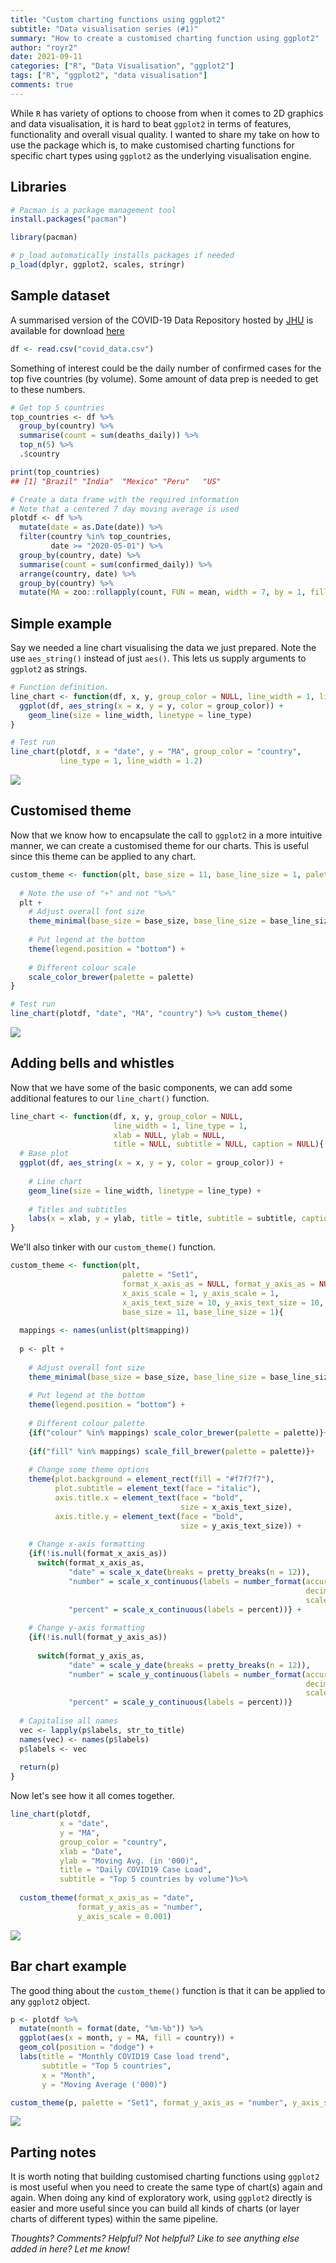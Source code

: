 ```yaml
---
title: "Custom charting functions using ggplot2"
subtitle: "Data visualisation series (#1)"
summary: "How to create a customised charting function using ggplot2"
author: "royr2"
date: 2021-09-11
categories: ["R", "Data Visualisation", "ggplot2"]
tags: ["R", "ggplot2", "data visualisation"]  
comments: true
---
```




While `R` has variety of options to choose from when it comes to 2D graphics and data visualisation, it is hard to beat `ggplot2` in terms of features, functionality and overall visual quality. I wanted to share my take on how to use the package which is, to make customised charting functions for specific chart types using `ggplot2` as the underlying visualisation engine. 

## Libraries

```r
# Pacman is a package management tool 
install.packages("pacman")
```


```r
library(pacman)

# p_load automatically installs packages if needed
p_load(dplyr, ggplot2, scales, stringr)
```

## Sample dataset
A summarised version of the COVID-19 Data Repository hosted by [JHU](https://github.com/CSSEGISandData/COVID-19) is available for download [here](https://github.com/royr2/blog/blob/main/download/covid_data.csv)





```r
df <- read.csv("covid_data.csv")
```

Something of interest could be the daily number of confirmed cases for the top five countries (by volume). Some amount of data prep is needed to get to these numbers.


```r
# Get top 5 countries
top_countries <- df %>% 
  group_by(country) %>% 
  summarise(count = sum(deaths_daily)) %>% 
  top_n(5) %>% 
  .$country
```


```r
print(top_countries)
## [1] "Brazil" "India"  "Mexico" "Peru"   "US"
```


```r
# Create a data frame with the required information
# Note that a centered 7 day moving average is used
plotdf <- df %>% 
  mutate(date = as.Date(date)) %>% 
  filter(country %in% top_countries, 
         date >= "2020-05-01") %>% 
  group_by(country, date) %>% 
  summarise(count = sum(confirmed_daily)) %>%
  arrange(country, date) %>% 
  group_by(country) %>% 
  mutate(MA = zoo::rollapply(count, FUN = mean, width = 7, by = 1, fill = NA, align = "center"))
```

## Simple example

Say we needed a line chart visualising the data we just prepared. Note the use `aes_string()` instead of just `aes()`. This lets us supply arguments to `ggplot2` as strings.


```r
# Function definition.
line_chart <- function(df, x, y, group_color = NULL, line_width = 1, line_type = 1){
  ggplot(df, aes_string(x = x, y = y, color = group_color)) + 
    geom_line(size = line_width, linetype = line_type)
}
```


```r
# Test run
line_chart(plotdf, x = "date", y = "MA", group_color = "country", 
           line_type = 1, line_width = 1.2)
```
![](chart1-1.png)

## Customised theme

Now that we know how to encapsulate the call to `ggplot2` in a more intuitive manner, we can create a customised theme for our charts. This is useful since this theme can be applied to any chart. 


```r
custom_theme <- function(plt, base_size = 11, base_line_size = 1, palette = "Set1"){
  
  # Note the use of "+" and not "%>%"
  plt + 
    # Adjust overall font size
    theme_minimal(base_size = base_size, base_line_size = base_line_size) + 
    
    # Put legend at the bottom
    theme(legend.position = "bottom") + 
    
    # Different colour scale
    scale_color_brewer(palette = palette)
}
```


```r
# Test run
line_chart(plotdf, "date", "MA", "country") %>% custom_theme()
```
![](chart2-1.png)

## Adding bells and whistles

Now that we have some of the basic components, we can add some additional features to our `line_chart()` function.


```r
line_chart <- function(df, x, y, group_color = NULL, 
                       line_width = 1, line_type = 1, 
                       xlab = NULL, ylab = NULL, 
                       title = NULL, subtitle = NULL, caption = NULL){
  # Base plot
  ggplot(df, aes_string(x = x, y = y, color = group_color)) + 
    
    # Line chart 
    geom_line(size = line_width, linetype = line_type) + 
    
    # Titles and subtitles
    labs(x = xlab, y = ylab, title = title, subtitle = subtitle, caption = caption)
}
```

We'll also tinker with our `custom_theme()` function.


```r
custom_theme <- function(plt, 
                         palette = "Set1", 
                         format_x_axis_as = NULL, format_y_axis_as = NULL, 
                         x_axis_scale = 1, y_axis_scale = 1, 
                         x_axis_text_size = 10, y_axis_text_size = 10, 
                         base_size = 11, base_line_size = 1){
  
  mappings <- names(unlist(plt$mapping))
  
  p <- plt + 
    
    # Adjust overall font size
    theme_minimal(base_size = base_size, base_line_size = base_line_size) + 
    
    # Put legend at the bottom
    theme(legend.position = "bottom") + 
    
    # Different colour palette
    {if("colour" %in% mappings) scale_color_brewer(palette = palette)}+
    
    {if("fill" %in% mappings) scale_fill_brewer(palette = palette)}+
    
    # Change some theme options
    theme(plot.background = element_rect(fill = "#f7f7f7"), 
          plot.subtitle = element_text(face = "italic"), 
          axis.title.x = element_text(face = "bold", 
                                      size = x_axis_text_size), 
          axis.title.y = element_text(face = "bold", 
                                      size = y_axis_text_size)) + 
    
    # Change x-axis formatting
    {if(!is.null(format_x_axis_as))
      switch(format_x_axis_as, 
             "date" = scale_x_date(breaks = pretty_breaks(n = 12)), 
             "number" = scale_x_continuous(labels = number_format(accuracy = 0.1, 
                                                                  decimal.mark = ",", 
                                                                  scale = x_axis_scale)), 
             "percent" = scale_x_continuous(labels = percent))} + 
    
    # Change y-axis formatting
    {if(!is.null(format_y_axis_as))
      
      switch(format_y_axis_as, 
             "date" = scale_y_date(breaks = pretty_breaks(n = 12)), 
             "number" = scale_y_continuous(labels = number_format(accuracy = 0.1, 
                                                                  decimal.mark = ",", 
                                                                  scale = y_axis_scale)), 
             "percent" = scale_y_continuous(labels = percent))}
  
  # Capitalise all names
  vec <- lapply(p$labels, str_to_title)
  names(vec) <- names(p$labels)
  p$labels <- vec
  
  return(p)
}
```

Now let's see how it all comes together.


```r
line_chart(plotdf,
           x = "date", 
           y = "MA", 
           group_color = "country", 
           xlab = "Date", 
           ylab = "Moving Avg. (in '000)", 
           title = "Daily COVID19 Case Load", 
           subtitle = "Top 5 countries by volume")%>% 
  
  custom_theme(format_x_axis_as = "date", 
               format_y_axis_as = "number", 
               y_axis_scale = 0.001)
```

![](chart3-1.png)

## Bar chart example
The good thing about the `custom_theme()` function is that it can be applied to any `ggplot2` object. 


```r
p <- plotdf %>%  
  mutate(month = format(date, "%m-%b")) %>% 
  ggplot(aes(x = month, y = MA, fill = country)) + 
  geom_col(position = "dodge") + 
  labs(title = "Monthly COVID19 Case load trend", 
       subtitle = "Top 5 countries", 
       x = "Month", 
       y = "Moving Average ('000)")

custom_theme(p, palette = "Set1", format_y_axis_as = "number", y_axis_scale = 0.001)
```
![](chart4-1.png)

## Parting notes
It is worth noting that building customised charting functions using `ggplot2` is most useful when you need to create the same type of chart(s) again and again. When doing any kind of exploratory work, using `ggplot2` directly is easier and more useful since you can build all kinds of charts (or layer charts of different types) within the same pipeline. 

*Thoughts? Comments? Helpful? Not helpful? Like to see anything else added in here? Let me know!*
